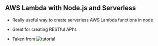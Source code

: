 ## AWS Lambda with Node.js and Serverless

* Really useful way to create serverless AWS Lambda functions in node

* Great for creating RESTful API's

* Taken from ![tutorial]('https://www.youtube.com/watch?v=71cd5XerKss')


